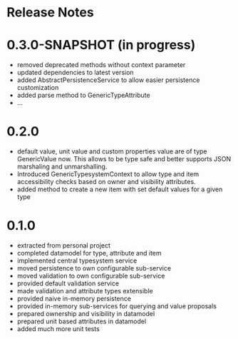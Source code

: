 Release Notes
=============

# 0.3.0-SNAPSHOT (in progress)
- removed deprecated methods without context parameter
- updated dependencies to latest version
- added AbstractPersistenceService to allow easier persistence customization
- added parse method to GenericTypeAttribute
- ...

# 0.2.0
- default value, unit value and custom properties value are of type GenericValue now. This allows to be type safe and better supports JSON marshaling and unmarshalling.
- Introduced GenericTypesystemContext to allow type and item accessibility checks based on owner and visibility attributes.
- added method to create a new item with set default values for a given type

# 0.1.0
- extracted from personal project
- completed datamodel for type, attribute and item
- implemented central typesystem service
- moved persistence to own configurable sub-service
- moved validation to own configurable sub-service
- provided default validation service
- made validation and attribute types extensible
- provided naive in-memory persistence
- provided in-memory sub-services for querying and value proposals
- prepared ownership and visibility in datamodel
- prepared unit based attributes in datamodel
- added much more unit tests